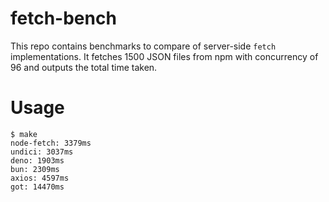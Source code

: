 # fetch-bench

This repo contains benchmarks to compare of server-side `fetch` implementations. It fetches 1500 JSON files from npm with concurrency of 96 and outputs the total time taken.

# Usage

```
$ make
node-fetch: 3379ms
undici: 3037ms
deno: 1903ms
bun: 2309ms
axios: 4597ms
got: 14470ms
```
